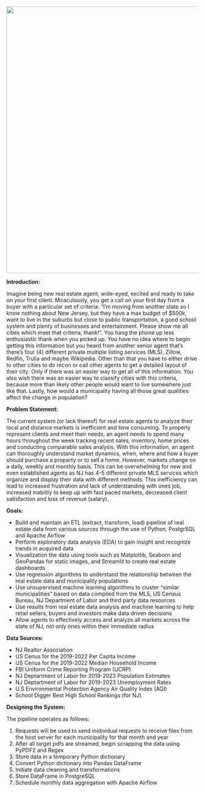 <div id="header" align="center">
  <img src="https://www.njrealtor.com/site-content/images/logo-large.png" width="700"/>
</div>

<b>Introduction:</b>

Imagine being new real estate agent; wide-eyed, excited and ready to take on your first client. Miraculously, you get a call on your first day from a buyer with a particular set of criteria: “I’m moving from another state so I know nothing about New Jersey, but they have a max budget of $500k, want to live in the suburbs but close to public transportation, a good school system and plenty of businesses and entertainment. Please show me all cities which meet that criteria, thank!”. You hang the phone up less enthusiastic thank when you picked up. You have no idea where to begin getting this information but you heard from another senior agent that’s there’s four (4) different private multiple listing services (MLS), Zillow, Redfin, Trulia and maybe Wikipedia. Other than that you have to either drive to other cities to do recon or call other agents to get a detailed layout of their city. Only if there was an easier way to get all of this information. You also wish there was an easier way to classify cities with this criteria, because more than likely other people would want to live somewhere just like that. Lastly, how would a municipality having all those great qualities affect the change in population?

<b>Problem Statement:</b>

The current system (or lack thereof) for real estate agents to analyze their local and distance markets is inefficient and time consuming. To properly represent clients and meet their needs, an agent needs to spend many hours throughout the week tracking recent sales, inventory, home prices and conducting comparable sales analysis. With this information, an agent can thoroughly understand market dynamics, when, where and how a buyer should purchase a property or to sell a home. However, markets change on a daily, weekly and monthly basis. This can be overwhelming for new and even established agents as NJ has 4-5 different private MLS services which organize and display their data with different methods. This inefficiency can lead to increased frustration and lack of understanding with ones job, increased inability to keep up with fast paced markets, decreased client satisfaction and loss of revenue (salary).

<b>Goals:</b>
- Build and maintain an ETL (extract, transform, load) pipeline of real estate data from various sources through the use of Python, PostgrSQL and Apache Airflow
- Perform exploratory data analysis (EDA) to gain insight and recognize trends in acquired data
- Visualization the data using tools such as Matplotlib, Seaborn and GeoPandas for static images, and Streamlit to create real estate dashboards
- Use regression algorithms to understand the relationship between the real estate data and municipality populations
- Use unsupervised machine learning algorithms to cluster “similar municipalities” based on data compiled from the MLS, US Census Bureau, NJ Department of Labor and third party data resources
- Use results from real estate data analysis and machine learning to help retail sellers, buyers and investors make data driven decisions
- Allow agents to effectively access and analyze all markets across the state of NJ, not only ones within their immediate radius

<b>Data Sources:</b>
- NJ Realtor Association
- US Cenus for the 2019-2022 Per Capita Income
- US Cenus for the 2019-2022 Median Household Income
- FBI Uniform Crime Reporting Program (UCRP)
- NJ Deptartment of Labor for 2019-2023 Population Estimates
- NJ Deptartment of Labor for 2019-2023 Unemployment Rates
- U.S Environmental Protection Agency Air Quality Index (AQI)
- School Digger Best High School Rankings (for NJ)

<b>Designing the System:</b>

The pipeline operates as follows:
1. Requests will be used to send inidividual requests to receive files from the host server for each municipality for that month and year
2. After all target pdfs are streamed, begin scrapping the data using PyPDF2 and Regex
3. Store data in a temporary Python dictionary
4. Convert Python dictionary into Pandas DataFrame
5. Initiate data cleaning and transformations
6. Store DataFrame in PostgreSQL
7. Schedule monthly data aggregation with Apache Airflow
